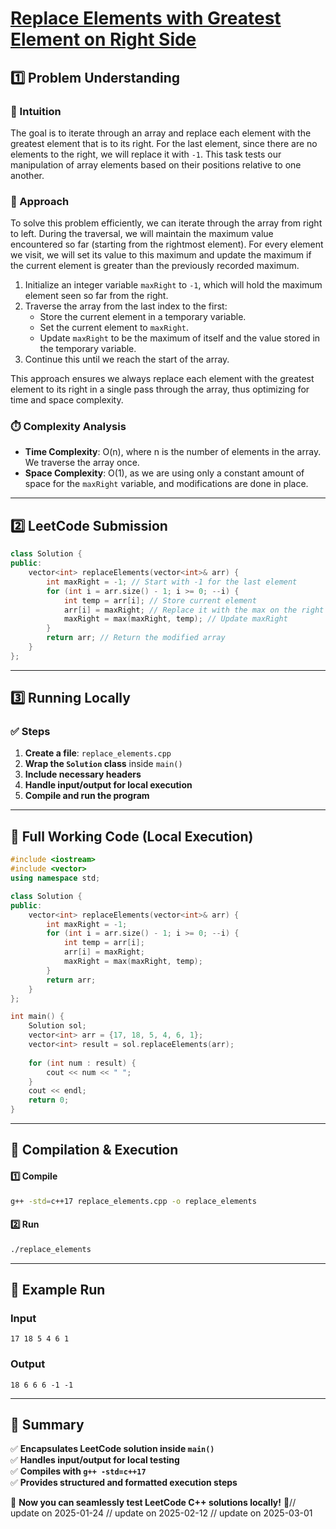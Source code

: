 # **[Replace Elements with Greatest Element on Right Side](https://leetcode.com/problems/replace-elements-with-greatest-element-on-right-side/description/)**  

## **1️⃣ Problem Understanding**  
### **📌 Intuition**  
The goal is to iterate through an array and replace each element with the greatest element that is to its right. For the last element, since there are no elements to the right, we will replace it with `-1`. This task tests our manipulation of array elements based on their positions relative to one another.

### **🚀 Approach**  
To solve this problem efficiently, we can iterate through the array from right to left. During the traversal, we will maintain the maximum value encountered so far (starting from the rightmost element). For every element we visit, we will set its value to this maximum and update the maximum if the current element is greater than the previously recorded maximum.

1. Initialize an integer variable `maxRight` to `-1`, which will hold the maximum element seen so far from the right.
2. Traverse the array from the last index to the first:
   - Store the current element in a temporary variable.
   - Set the current element to `maxRight`.
   - Update `maxRight` to be the maximum of itself and the value stored in the temporary variable.
3. Continue this until we reach the start of the array.

This approach ensures we always replace each element with the greatest element to its right in a single pass through the array, thus optimizing for time and space complexity.

### **⏱️ Complexity Analysis**  
- **Time Complexity**: O(n), where n is the number of elements in the array. We traverse the array once.  
- **Space Complexity**: O(1), as we are using only a constant amount of space for the `maxRight` variable, and modifications are done in place.  

---  

## **2️⃣ LeetCode Submission**  
```cpp
class Solution {
public:
    vector<int> replaceElements(vector<int>& arr) {
        int maxRight = -1; // Start with -1 for the last element
        for (int i = arr.size() - 1; i >= 0; --i) {
            int temp = arr[i]; // Store current element
            arr[i] = maxRight; // Replace it with the max on the right
            maxRight = max(maxRight, temp); // Update maxRight
        }
        return arr; // Return the modified array
    }
};  
```  

---  

## **3️⃣ Running Locally**  
### **✅ Steps**  
1. **Create a file**: `replace_elements.cpp`  
2. **Wrap the `Solution` class** inside `main()`  
3. **Include necessary headers**  
4. **Handle input/output for local execution**  
5. **Compile and run the program**  

---  

## **📝 Full Working Code (Local Execution)**  
```cpp
#include <iostream>
#include <vector>
using namespace std;

class Solution {
public:
    vector<int> replaceElements(vector<int>& arr) {
        int maxRight = -1;
        for (int i = arr.size() - 1; i >= 0; --i) {
            int temp = arr[i];
            arr[i] = maxRight;
            maxRight = max(maxRight, temp);
        }
        return arr;
    }
};

int main() {
    Solution sol;
    vector<int> arr = {17, 18, 5, 4, 6, 1};
    vector<int> result = sol.replaceElements(arr);
    
    for (int num : result) {
        cout << num << " ";
    }
    cout << endl;
    return 0;
}
```  

---  

## **🔧 Compilation & Execution**  
#### **1️⃣ Compile**  
```bash
g++ -std=c++17 replace_elements.cpp -o replace_elements
```  

#### **2️⃣ Run**  
```bash
./replace_elements
```  

---  

## **🎯 Example Run**  
### **Input**  
```
17 18 5 4 6 1
```  
### **Output**  
```
18 6 6 6 -1 -1 
```  

---  

## **📌 Summary**  
✅ **Encapsulates LeetCode solution inside `main()`**  
✅ **Handles input/output for local testing**  
✅ **Compiles with `g++ -std=c++17`**  
✅ **Provides structured and formatted execution steps**  

🚀 **Now you can seamlessly test LeetCode C++ solutions locally!** 🚀// update on 2025-01-24
// update on 2025-02-12
// update on 2025-03-01
